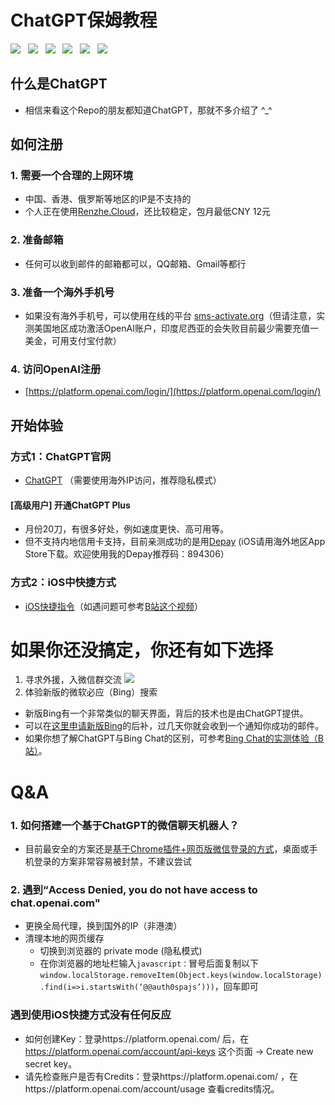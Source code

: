 # ChatGPT保姆教程
[![](https://shields.io/github/stars/kkgo1999/Stable-diffusion-person?style=social)](https://github.com/KKGo1999) &nbsp;
[![](https://shields.io/twitter/follow/kkgo1999?label=Follow)](https://twitter.com/kkgo1999) &nbsp;
[![](https://img.shields.io/badge/Telegram--green?style=social&logo=telegram)](https://t.me/+kS-jBrht-ZRiZTU1) &nbsp;
[![](https://img.shields.io/badge/WeChat%20%E5%BE%AE%E4%BF%A1--green?style=social&logo=wechat)](https://www.kkgo1999.top/img/kkgo1999.wechat.jpg) &nbsp;
[![](https://img.shields.io/badge/Youtube--green?style=social&logo=youtube)](https://youtube.com/@KKGo1999) &nbsp;
[![](https://img.shields.io/badge/Bilibili%20B%E7%AB%99--green?style=social&logo=bilibili)](https://space.bilibili.com/406715814) &nbsp;


## 什么是ChatGPT
* 相信来看这个Repo的朋友都知道ChatGPT，那就不多介绍了 ^_^

## 如何注册

### 1. 需要一个合理的上网环境
* 中国、香港、俄罗斯等地区的IP是不支持的
* 个人正在使用[Renzhe.Cloud](https://renzhe.cloud/auth/register?code=a7JU)，还比较稳定，包月最低CNY 12元

### 2. 准备邮箱
* 任何可以收到邮件的邮箱都可以，QQ邮箱、Gmail等都行

### 3. 准备一个海外手机号
* 如果没有海外手机号，可以使用在线的平台 [sms-activate.org](https://sms-activate.org/cn/info/ChatGPT)（但请注意，实测美国地区成功激活OpenAI账户，印度尼西亚的会失败目前最少需要充值一美金，可用支付宝付款）

### 4. 访问OpenAI注册
* [https://platform.openai.com/login/](https://platform.openai.com/login/)

## 开始体验

### 方式1：ChatGPT官网
* [ChatGPT](https://chat.openai.com/chat) （需要使用海外IP访问，推荐隐私模式）

#### [高级用户] 开通ChatGPT Plus
* 月份20刀，有很多好处，例如速度更快、高可用等。
* 但不支持内地信用卡支持，目前亲测成功的是用[Depay](https://depay.depay.one/web-app/register-h5?invitCode=894306&lang=zh-cn) (iOS请用海外地区App Store下载。欢迎使用我的Depay推荐码：894306）

### 方式2：iOS中快捷方式
* [iOS快捷指令](https://kkgo1999.top/redirect/gpt_shortcut.html)（如遇问题可参考[B站这个视频](https://www.bilibili.com/video/BV1vD4y1n79F/)）

# 如果你还没搞定，你还有如下选择
1. 寻求外援，入微信群交流 [![](https://img.shields.io/badge/WeChat-微信-brightgreen)](https://www.kkgo1999.top/img/kkgo1999.wechat.jpg)
1. 体验新版的微软必应（Bing）搜索
  * 新版Bing有一个非常类似的聊天界面，背后的技术也是由ChatGPT提供。
  * 可以在[这里申请新版Bing](https://www.microsoft.com/zh-cn/edge?form=MA13FJ)的后补，过几天你就会收到一个通知你成功的邮件。
  * 如果你想了解ChatGPT与Bing Chat的区别，可参考[Bing Chat的实测体验（B站）](https://www.bilibili.com/video/BV168411T7bL/)。

# Q&A
### 1. 如何搭建一个基于ChatGPT的微信聊天机器人？
* 目前最安全的方案还是[基于Chrome插件+网页版微信登录的方式](https://www.youtube.com/watch?v=5AC5EywcB6w)，桌面或手机登录的方案非常容易被封禁，不建议尝试

### 2. 遇到“Access Denied, you do not have access to chat.openai.com"
* 更换全局代理，换到国外的IP（非港澳）
* 清理本地的网页缓存
  * 切换到浏览器的 private mode (隐私模式)
  * 在你浏览器的地址栏输入```javascript：```冒号后面复制以下 ```window.localStorage.removeItem(Object.keys(window.localStorage).find(i=>i.startsWith(‘@@auth0spajs’)))```，回车即可
  
### 遇到使用iOS快捷方式没有任何反应
* 如何创建Key：登录https://platform.openai.com/ 后，在 https://platform.openai.com/account/api-keys 这个页面 -> Create new secret key。
* 请先检查账户是否有Credits：登录https://platform.openai.com/ ，在https://platform.openai.com/account/usage 查看credits情况。
